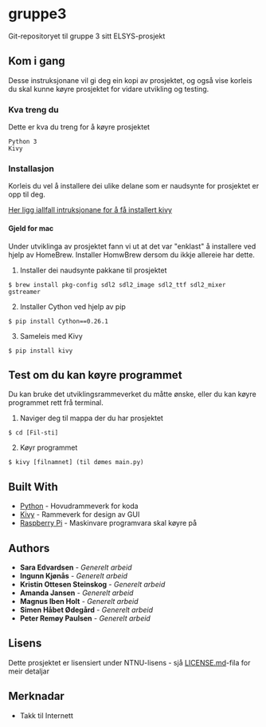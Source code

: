 # gruppe3
Git-repositoryet til gruppe 3 sitt ELSYS-prosjekt

## Kom i gang

Desse instruksjonane vil gi deg ein kopi av prosjektet, og også vise korleis du skal kunne køyre prosjektet for vidare utvikling og testing. 

### Kva treng du

Dette er kva du treng for å køyre prosjektet

```
Python 3
Kivy
```

### Installasjon

Korleis du vel å installere dei ulike delane som er naudsynte for prosjektet er opp til deg. 

[Her ligg iallfall intruksjonane for å få installert kivy](https://kivy.org/docs/gettingstarted/installation.html)

#### Gjeld for mac
Under utviklinga av prosjektet fann vi ut at det var "enklast" å installere ved hjelp av HomeBrew. Installer HomwBrew dersom du ikkje allereie har dette.

1. Installer dei naudsynte pakkane til prosjektet
```
$ brew install pkg-config sdl2 sdl2_image sdl2_ttf sdl2_mixer gstreamer
```
2. Installer Cython ved hjelp av pip
```
$ pip install Cython==0.26.1
```
3. Sameleis med Kivy
```
$ pip install kivy
```

## Test om du kan køyre programmet
Du kan bruke det utviklingsrammeverket du måtte ønske, eller du kan køyre programmet rett frå terminal.

1. Naviger deg til mappa der du har prosjektet
```
$ cd [Fil-sti]
```
2. Køyr programmet
```
$ kivy [filnamnet] (til dømes main.py)
```

## Built With

* [Python](https://www.python.org/) - Hovudrammeverk for koda
* [Kivy](https://kivy.org/#home) - Rammeverk for design av GUI
* [Raspberry Pi](https://www.raspberrypi.org/) - Maskinvare programvara skal køyre på


## Authors

* **Sara Edvardsen** - *Generelt arbeid* 
* **Ingunn Kjønås** - *Generelt arbeid* 
* **Kristin Ottesen Steinskog** - *Generelt arbeid* 
* **Amanda Jansen** - *Generelt arbeid* 
* **Magnus Iben Holt** - *Generelt arbeid* 
* **Simen Håbet Ødegård** - *Generelt arbeid* 
* **Peter Remøy Paulsen** - *Generelt arbeid* 

## Lisens

Dette prosjektet er lisensiert under NTNU-lisens - sjå [LICENSE.md](LICENSE.md)-fila for meir detaljar

## Merknadar

* Takk til Internett
